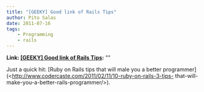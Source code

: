 ```yaml
---
title: "[GEEKY] Good link of Rails Tips"
author: Pito Salas
date: 2011-07-16
tags:
    - Programming
    - rails
---
```


**Link: [[GEEKY] Good link of Rails Tips](None):** ""



Just a quick hit: [Ruby on Rails tips that will male you a better
programmer](<http://www.codercaste.com/2011/02/11/10-ruby-on-rails-3-tips-
that-will-make-you-a-better-rails-programmer/>).


